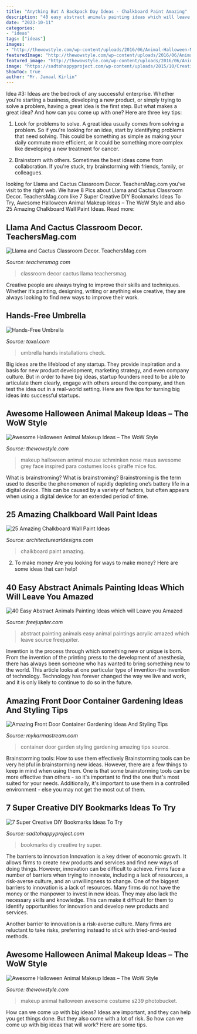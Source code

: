 ```yaml
---
title: "Anything But A Backpack Day Ideas - Chalkboard Paint Amazing"
description: "40 easy abstract animals painting ideas which will leave you amazed"
date: "2023-10-11"
categories:
- "ideas"
tags: ["ideas"]
images:
- "http://thewowstyle.com/wp-content/uploads/2016/06/Animal-Halloween-Makeup.jpg"
featuredImage: "http://thewowstyle.com/wp-content/uploads/2016/06/Animal-Halloween-Makeup-Ideas.jpg"
featured_image: "http://thewowstyle.com/wp-content/uploads/2016/06/Animal-Halloween-Makeup-Ideas.jpg"
image: "https://sadtohappyproject.com/wp-content/uploads/2015/10/Creative-DIY-Bookmarks-Ideas4.jpg"
ShowToc: true
author: "Mr. Jamaal Kirlin"
---
```



Idea #3:
Ideas are the bedrock of any successful enterprise. Whether you're starting a business, developing a new product, or simply trying to solve a problem, having a great idea is the first step.
But what makes a great idea? And how can you come up with one? Here are three key tips:

1. Look for problems to solve. A great idea usually comes from solving a problem. So if you're looking for an idea, start by identifying problems that need solving. This could be something as simple as making your daily commute more efficient, or it could be something more complex like developing a new treatment for cancer.

2. Brainstorm with others. Sometimes the best ideas come from collaboration. If you're stuck, try brainstorming with friends, family, or colleagues.

	

		
looking for Llama and Cactus Classroom Decor. TeachersMag.com you've visit to the right web. We have 8 Pics about Llama and Cactus Classroom Decor. TeachersMag.com like 7 Super Creative DIY Bookmarks Ideas To Try, Awesome Halloween Animal Makeup Ideas – The WoW Style and also 25 Amazing Chalkboard Wall Paint Ideas. Read more:
		
    
## Llama And Cactus Classroom Decor. TeachersMag.com

<img loading=lazy src="http://teachersmag.com/wp-content/uploads/2019/09/Preschool9.jpg" onerror="this.onerror=null;this.src='https://tse4.mm.bing.net/th?id=OIP.f-QSPQMtboWl64X4fph6ZAHaJ4&amp;pid=15.1';" alt="Llama and Cactus Classroom Decor. TeachersMag.com">

_Source: teachersmag.com_

>classroom decor cactus llama teachersmag. 

	

Creative people are always trying to improve their skills and techniques. Whether it’s painting, designing, writing or anything else creative, they are always looking to find new ways to improve their work.

    
## Hands-Free Umbrella

<img loading=lazy src="http://www.toxel.com/wp-content/uploads/2018/01/handsfreeumbrealla07.jpg" onerror="this.onerror=null;this.src='https://tse2.mm.bing.net/th?id=OIP.UwX7nB47_LNTRQAwgTD2OwAAAA&amp;pid=15.1';" alt="Hands-Free Umbrella">

_Source: toxel.com_

>umbrella hands installations check. 

	

Big ideas are the lifeblood of any startup. They provide inspiration and a basis for new product development, marketing strategy, and even company culture. But in order to have big ideas, startup founders need to be able to articulate them clearly, engage with others around the company, and then test the idea out in a real-world setting. Here are five tips for turning big ideas into successful startups.

    
## Awesome Halloween Animal Makeup Ideas – The WoW Style

<img loading=lazy src="http://thewowstyle.com/wp-content/uploads/2016/06/Animal-Halloween-Makeup.jpg" onerror="this.onerror=null;this.src='https://tse3.mm.bing.net/th?id=OIP.lKCsqCPlP_8bcrnBmeaN4AHaKt&amp;pid=15.1';" alt="Awesome Halloween Animal Makeup Ideas – The WoW Style">

_Source: thewowstyle.com_

>makeup halloween animal mouse schminken nose maus awesome grey face inspired para costumes looks giraffe mice fox. 

	

What is brainstroming?
What is brainstroming? Brainstroming is the term used to describe the phenomenon of rapidly depleting one’s battery life in a digital device. This can be caused by a variety of factors, but often appears when using a digital device for an extended period of time.

    
## 25 Amazing Chalkboard Wall Paint Ideas

<img loading=lazy src="https://www.architectureartdesigns.com/wp-content/uploads/2013/06/242-630x969.jpg" onerror="this.onerror=null;this.src='https://tse2.mm.bing.net/th?id=OIP.1oQ8oMoZw0tFJQm29OrtsgHaLZ&amp;pid=15.1';" alt="25 Amazing Chalkboard Wall Paint Ideas">

_Source: architectureartdesigns.com_

>chalkboard paint amazing. 

	

2. To make money
Are you looking for ways to make money? Here are some ideas that can help!

    
## 40 Easy Abstract Animals Painting Ideas Which Will Leave You Amazed

<img loading=lazy src="http://www.freejupiter.com/wp-content/uploads/2018/08/Easy-Abstract-Animals-Painting-Ideas-3.jpg" onerror="this.onerror=null;this.src='https://tse3.mm.bing.net/th?id=OIP.wWW4JW8jj3-spuU5frOPNAHaNK&amp;pid=15.1';" alt="40 Easy Abstract Animals Painting Ideas which will Leave you Amazed">

_Source: freejupiter.com_

>abstract painting animals easy animal paintings acrylic amazed which leave source freejupiter. 

	

Invention is the process through which something new or unique is born. From the invention of the printing press to the development of anesthesia, there has always been someone who has wanted to bring something new to the world. This article looks at one particular type of invention-the invention of technology. Technology has forever changed the way we live and work, and it is only likely to continue to do so in the future.

    
## Amazing Front Door Container Gardening Ideas And Styling Tips

<img loading=lazy src="https://mykarmastream.com/wp-content/uploads/2018/04/front-door-container-garden-7-.jpg" onerror="this.onerror=null;this.src='https://tse2.mm.bing.net/th?id=OIP.px1y_EbcgbCTvZ4xmPuGHQHaKo&amp;pid=15.1';" alt="Amazing Front Door Container Gardening Ideas And Styling Tips">

_Source: mykarmastream.com_

>container door garden styling gardening amazing tips source. 

	

Brainstorming tools: How to use them effectively
Brainstorming tools can be very helpful in brainstorming new ideas. However, there are a few things to keep in mind when using them. One is that some brainstorming tools can be more effective than others - so it's important to find the one that's most suited for your needs. Additionally, it's important to use them in a controlled environment - else you may not get the most out of them.

    
## 7 Super Creative DIY Bookmarks Ideas To Try

<img loading=lazy src="https://sadtohappyproject.com/wp-content/uploads/2015/10/Creative-DIY-Bookmarks-Ideas4.jpg" onerror="this.onerror=null;this.src='https://tse1.mm.bing.net/th?id=OIP.JxPAX7vM1NwKnUDY3OyN5QHaG_&amp;pid=15.1';" alt="7 Super Creative DIY Bookmarks Ideas To Try">

_Source: sadtohappyproject.com_

>bookmarks diy creative try super. 

	

The barriers to innovation
Innovation is a key driver of economic growth. It allows firms to create new products and services and find new ways of doing things. However, innovation can be difficult to achieve. Firms face a number of barriers when trying to innovate, including a lack of resources, a risk-averse culture, and an unwillingness to change.
One of the biggest barriers to innovation is a lack of resources. Many firms do not have the money or the manpower to invest in new ideas. They may also lack the necessary skills and knowledge. This can make it difficult for them to identify opportunities for innovation and develop new products and services.

Another barrier to innovation is a risk-averse culture. Many firms are reluctant to take risks, preferring instead to stick with tried-and-tested methods.

    
## Awesome Halloween Animal Makeup Ideas – The WoW Style

<img loading=lazy src="http://thewowstyle.com/wp-content/uploads/2016/06/Animal-Halloween-Makeup-Ideas.jpg" onerror="this.onerror=null;this.src='https://tse2.mm.bing.net/th?id=OIP.fVJp5HRx9a8AbG4JwdPp0gHaLF&amp;pid=15.1';" alt="Awesome Halloween Animal Makeup Ideas – The WoW Style">

_Source: thewowstyle.com_

>makeup animal halloween awesome costume s239 photobucket. 

	

How can we come up with big ideas?
Ideas are important, and they can help you get things done. But they also come with a lot of risk. So how can we come up with big ideas that will work? Here are some tips.

